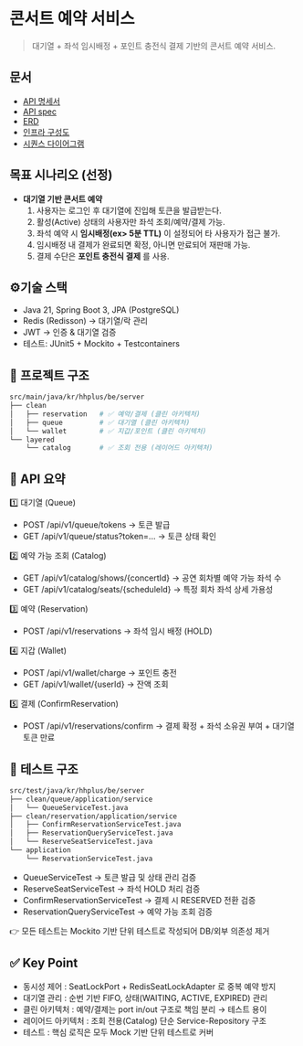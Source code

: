 # 콘서트 예약 서비스

> 대기열 + 좌석 임시배정 + 포인트 충전식 결제 기반의 콘서트 예약 서비스.

## 문서
- [API 명세서](./docs/openapi.yaml)
- [API spec](./docs/api-spec.md)
- [ERD](./docs/erd.md)
- [인프라 구성도](./docs/infra.md)
- [시퀀스 다이어그램](./docs/sequence-diagram.md)

## 목표 시나리오 (선정)
- **대기열 기반 콘서트 예약**  
  1) 사용자는 로그인 후 대기열에 진입해 토큰을 발급받는다.  
  2) 활성(Active) 상태의 사용자만 좌석 조회/예약/결제 가능.  
  3) 좌석 예약 시 **임시배정(ex> 5분 TTL)** 이 설정되어 타 사용자가 접근 불가.  
  4) 임시배정 내 결제가 완료되면 확정, 아니면 만료되어 재판매 가능.  
  5) 결제 수단은 **포인트 충전식 결제** 를 사용.

## ⚙기술 스택
- Java 21, Spring Boot 3, JPA (PostgreSQL)
- Redis (Redisson) → 대기열/락 관리
- JWT → 인증 & 대기열 검증
- 테스트: JUnit5 + Mockito + Testcontainers

## 📂 프로젝트 구조

```bash
src/main/java/kr/hhplus/be/server
├── clean
│   ├── reservation   # ✅ 예약/결제 (클린 아키텍처)
│   ├── queue         # ✅ 대기열 (클린 아키텍처)
│   └── wallet        # ✅ 지갑/포인트 (클린 아키텍처)
└── layered
    └── catalog       # ✅ 조회 전용 (레이어드 아키텍처)

```
## 🚀 API 요약
1️⃣ 대기열 (Queue)
- POST /api/v1/queue/tokens → 토큰 발급
- GET /api/v1/queue/status?token=... → 토큰 상태 확인

2️⃣ 예약 가능 조회 (Catalog)
- GET /api/v1/catalog/shows/{concertId} → 공연 회차별 예약 가능 좌석 수
- GET /api/v1/catalog/seats/{scheduleId} → 특정 회차 좌석 상세 가용성

3️⃣ 예약 (Reservation)
- POST /api/v1/reservations → 좌석 임시 배정 (HOLD)

4️⃣ 지갑 (Wallet)
- POST /api/v1/wallet/charge → 포인트 충전
- GET /api/v1/wallet/{userId} → 잔액 조회

5️⃣ 결제 (ConfirmReservation)
- POST /api/v1/reservations/confirm → 결제 확정 + 좌석 소유권 부여 + 대기열 토큰 만료

## 🧪 테스트 구조
```bash
src/test/java/kr/hhplus/be/server
├── clean/queue/application/service
│   └── QueueServiceTest.java
├── clean/reservation/application/service
│   ├── ConfirmReservationServiceTest.java
│   ├── ReservationQueryServiceTest.java
│   └── ReserveSeatServiceTest.java
└── application
    └── ReservationServiceTest.java
```

- QueueServiceTest → 토큰 발급 및 상태 관리 검증
- ReserveSeatServiceTest → 좌석 HOLD 처리 검증
- ConfirmReservationServiceTest → 결제 시 RESERVED 전환 검증
- ReservationQueryServiceTest → 예약 가능 조회 검증

👉 모든 테스트는 Mockito 기반 단위 테스트로 작성되어 DB/외부 의존성 제거

## ✅ Key Point

- 동시성 제어 : SeatLockPort + RedisSeatLockAdapter 로 중복 예약 방지
- 대기열 관리 : 순번 기반 FIFO, 상태(WAITING, ACTIVE, EXPIRED) 관리
- 클린 아키텍처 : 예약/결제는 port in/out 구조로 책임 분리 → 테스트 용이
- 레이어드 아키텍처 : 조회 전용(Catalog) 단순 Service-Repository 구조
- 테스트 : 핵심 로직은 모두 Mock 기반 단위 테스트로 커버
